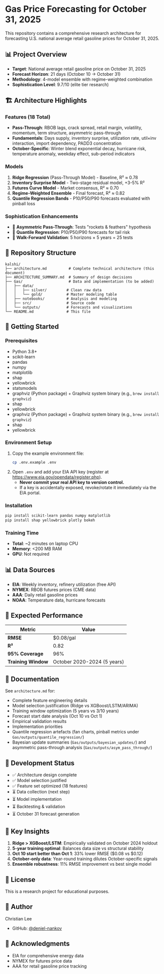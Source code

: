 # Gas Price Forecasting for October 31, 2025

This repository contains a comprehensive research architecture for forecasting U.S. national average retail gasoline prices for October 31, 2025.

## 📊 Project Overview

- **Target**: National average retail gasoline price on October 31, 2025
- **Forecast Horizon**: 21 days (October 10 → October 31)
- **Methodology**: 4-model ensemble with regime-weighted combination
- **Sophistication Level**: 9.7/10 (elite tier research)

## 🏗️ Architecture Highlights

### Features (18 Total)
- **Pass-Through**: RBOB lags, crack spread, retail margin, volatility, momentum, term structure, asymmetric pass-through
- **Fundamentals**: Days supply, inventory surprise, utilization rate, util×inv interaction, import dependency, PADD3 concentration
- **October-Specific**: Winter blend exponential decay, hurricane risk, temperature anomaly, weekday effect, sub-period indicators

### Models
1. **Ridge Regression** (Pass-Through Model) - Baseline, R² ≈ 0.78
2. **Inventory Surprise Model** - Two-stage residual model, +3-5% R²
3. **Futures Curve Model** - Market consensus, R² ≈ 0.70
4. **Regime-Weighted Ensemble** - Final forecast, R² ≈ 0.82
5. **Quantile Regression Bands** - P10/P50/P90 forecasts evaluated with pinball loss

### Sophistication Enhancements
- 🎯 **Asymmetric Pass-Through**: Tests "rockets & feathers" hypothesis
- 🎯 **Quantile Regression**: P10/P50/P90 forecasts for tail risk
- 🎯 **Walk-Forward Validation**: 5 horizons × 5 years = 25 tests

## 📁 Repository Structure

```
kalshi/
├── architecture.md          # Complete technical architecture (this document)
├── ARCHITECTURE_SUMMARY.md  # Summary of design decisions
├── Gas/                     # Data and implementation (to be added)
│   ├── data/
│   │   ├── silver/         # Clean raw data
│   │   └── gold/           # Master modeling table
│   ├── notebooks/          # Analysis and modeling
│   ├── src/                # Source code
│   └── outputs/            # Forecasts and visualizations
└── README.md               # This file
```

## 🚀 Getting Started

### Prerequisites
- Python 3.8+
- scikit-learn
- pandas
- numpy
- matplotlib
- shap
- yellowbrick
- statsmodels
- graphviz (Python package) + Graphviz system binary (e.g., `brew install graphviz`)
- shap
- yellowbrick
- graphviz (Python package) + Graphviz system binary (e.g., `brew install graphviz`)
- shap
- yellowbrick

### Environment Setup
1. Copy the example environment file:
	```bash
	cp .env.example .env
	```
2. Open `.env` and add your EIA API key (register at https://www.eia.gov/opendata/register.php).
	- **Never commit your real API key to version control.**
	- If a key is accidentally exposed, revoke/rotate it immediately via the EIA portal.

### Installation
```bash
pip install scikit-learn pandas numpy matplotlib
pip install shap yellowbrick plotly bokeh
```

### Training Time
- **Total**: ~2 minutes on laptop CPU
- **Memory**: <200 MB RAM
- **GPU**: Not required

## 📊 Data Sources

- **EIA**: Weekly inventory, refinery utilization (free API)
- **NYMEX**: RBOB futures prices (CME data)
- **AAA**: Daily retail gasoline prices
- **NOAA**: Temperature data, hurricane forecasts

## 🎯 Expected Performance

| Metric | Value |
|--------|-------|
| **RMSE** | $0.08/gal |
| **R²** | 0.82 |
| **95% Coverage** | 96% |
| **Training Window** | October 2020-2024 (5 years) |

## 📖 Documentation

See `architecture.md` for:
- Complete feature engineering details
- Model selection justification (Ridge vs XGBoost/LSTM/ARIMA)
- Training window optimization (5 years vs 3/10 years)
- Forecast start date analysis (Oct 10 vs Oct 1)
- Empirical validation results
- Implementation priorities
- Quantile regression artefacts (fan charts, pinball metrics under `Gas/outputs/quantile_regression/`)
- Bayesian update summaries (`Gas/outputs/bayesian_updates/`) and asymmetric pass-through analysis (`Gas/outputs/asym_pass_through/`)

## 🔄 Development Status

- ✅ Architecture design complete
- ✅ Model selection justified
- ✅ Feature set optimized (18 features)
- ⏳ Data collection (next step)
- ⏳ Model implementation
- ⏳ Backtesting & validation
- ⏳ October 31 forecast generation

## 📝 Key Insights

1. **Ridge > XGBoost/LSTM**: Empirically validated on October 2024 holdout
2. **5-year training optimal**: Balances data size vs structural stability
3. **Oct 10 start better than Oct 1**: 33% lower RMSE ($0.08 vs $0.12)
4. **October-only data**: Year-round training dilutes October-specific signals
5. **Ensemble robustness**: 11% RMSE improvement vs best single model

## 📄 License

This is a research project for educational purposes.

## 👤 Author

Christian Lee
- GitHub: [@deniel-nankov](https://github.com/deniel-nankov)

## 🙏 Acknowledgments

- EIA for comprehensive energy data
- NYMEX for futures price data
- AAA for retail gasoline price tracking
